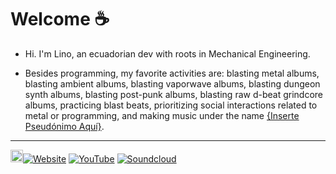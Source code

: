 
# Welcome :coffee:

- Hi. I'm Lino, an ecuadorian dev with roots in Mechanical Engineering.

- Besides programming, my favorite activities are: blasting metal albums, blasting ambient albums, blasting vaporwave albums, blasting dungeon synth albums, blasting post-punk albums, blasting raw d-beat grindcore albums, practicing blast beats, prioritizing social interactions related to metal or programming, and making music under the name [{Inserte Pseudónimo Aquí}](https://soundcloud.com/insertepseudonimoaqui/via-ljubljana-demo?si=d99493f02ca646ffb9aa9c0a27de3428).

----
<span><a href="https://pointless.xmp.systems/" target="_blank"><img src="https://github.com/user-attachments/assets/e4e15cb1-1c14-40b4-895b-f8d870ed6f8c" width="20" /></a>[![Website](https://img.shields.io/badge/Website-black.svg)](https://pointless.xmp.systems/) [![YouTube](https://img.shields.io/badge/Videos-black.svg?logo=YouTube&logoColor=white)](https://www.youtube.com/channel/UCZkV9Lik6CgCtiTS2hb3y-g) [![Soundcloud](https://img.shields.io/badge/Music%20project-FF5500?logo=soundcloud&logoColor=white)](https://soundcloud.com/insertepseudonimoaqui/tracks)
</span>
